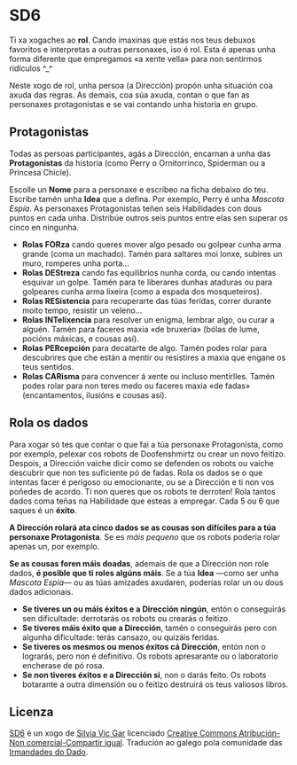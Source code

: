 # SD6

Ti xa xogaches ao **rol**. Cando imaxinas que estás nos teus debuxos favoritos e interpretas a outras personaxes, iso é rol. Esta é apenas unha forma diferente que empregamos «a xente vella» para non sentirmos ridículos ^\_^

Neste xogo de rol, unha persoa (a Dirección) propón unha situación coa axuda das regras. As demais, coa súa axuda, contan o que fan as personaxes protagonistas e se vai contando unha historia en grupo.

## Protagonistas

Todas as persoas participantes, agás a Dirección, encarnan a unha das **Protagonistas** da historia (como Perry o Ornitorrinco, Spiderman ou a Princesa Chicle).

Escolle un **Nome** para a personaxe e escríbeo na ficha debaixo do teu. Escribe tamén unha **Idea** que a defina. Por exemplo, Perry é unha *Mascota Espía*. As personaxes Protagonistas teñen seis Habilidades con dous puntos en cada unha. Distribúe outros seis puntos entre elas sen superar os cinco en ningunha.

* **Rolas FORza** cando queres mover algo pesado ou golpear cunha arma grande (coma un machado). Tamén para saltares moi lonxe, subires un muro, romperes unha porta…
* **Rolas DEStreza** cando fas equilibrios nunha corda, ou cando intentas esquivar un golpe. Tamén para te liberares dunhas ataduras ou para golpeares cunha arma lixeira (como a espada dos mosqueteiros).
* **Rolas RESistencia** para recuperarte das túas feridas, correr durante moito tempo, resistir un veleno…
* **Rolas INTelixencia** para resolver un enigma, lembrar algo, ou curar a alguén. Tamén para faceres maxia «de bruxería» (bólas de lume, pocións máxicas, e cousas así).
* **Rolas PERcepción** para decatarte de algo. Tamén podes rolar para descubrires que che están a mentir ou resistires a maxia que engane os teus sentidos.
* **Rolas CARisma** para convencer á xente ou incluso mentirlles. Tamén podes rolar para non teres medo ou faceres maxia «de fadas» (encantamentos, ilusións e cousas así).

## Rola os dados

Para xogar só tes que contar o que fai a túa personaxe Protagonista, como por exemplo, pelexar cos robots de Doofenshmirtz ou crear un novo feitizo. Despois, a Dirección vaiche dicir como se defenden os robots ou vaiche descubrir que non tes suficiente pó de fadas. Rola os dados se o que intentas facer é perigoso ou emocionante, ou se a Dirección e ti non vos poñedes de acordo. Ti non queres que os robots te derroten! Rola tantos dados coma teñas na Habilidade que esteas a empregar. Cada 5 ou 6 que saques é un **éxito**.

**A Dirección rolará ata cinco dados se as cousas son difíciles para a túa personaxe Protagonista**. Se es _máis pequeno_ que os robots podería rolar apenas un, por exemplo.

**Se as cousas foren máis doadas**, ademais de que a Dirección non role dados, **é posible que ti roles algúns máis**. Se a túa **Idea** —como ser unha *Mascota Espía*— ou as túas amizades axudaren, poderías rolar un ou dous dados adicionais.

* **Se tiveres un ou máis éxitos e a Dirección ningún**, entón o conseguirás sen dificultade: derrotarás os robots ou crearás o feitizo.
* **Se tiveres máis éxito que a Dirección**, tamén o conseguirás pero con algunha dificultade: terás cansazo, ou quizáis feridas.
* **Se tiveres os mesmos ou menos éxitos cá Dirección**, entón non o lograrás, pero non é definitivo. Os robots apresarante ou o laboratorio encherase de pó rosa.
* **Se non tiveres éxitos e a Dirección si**, non o darás feito. Os robots botarante a outra dimensión ou o feitizo destruirá os teus valiosos libros.

## Licenza

[SD6](https://silviavicgar.wixsite.com/micobio/sd6) é un xogo de [Silvia Vic Gar](https://silviavicgar.wixsite.com/micobio) licenciado [Creative Commons Atribución-Non comercial-Compartir igual](https://creativecommons.org/licenses/by-nc-sa/4.0/deed.gl). Tradución ao galego pola comunidade das [Irmandades do Dado](https://irmandadesdodado.fala.gal/).
